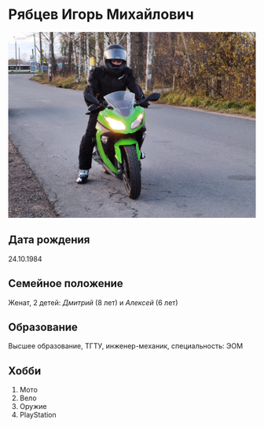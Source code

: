 # Рябцев Игорь Михайлович

![ava](img/ava.jpg)

## Дата рождения
24.10.1984

## Семейное положение
Женат, 2 детей: *Дмитрий* (8 лет) и *Алексей* (6 лет)

## Образование
Высшее образование, ТГТУ, инженер-механик, специальность: ЭОМ

## Хобби
1. Мото
2. Вело
3. Оружие
4. PlayStation
